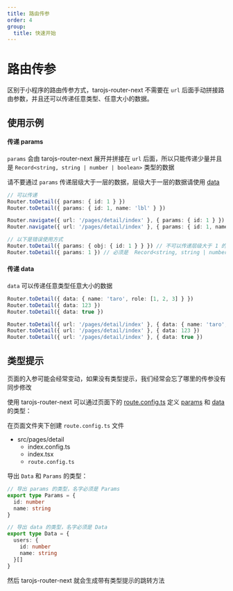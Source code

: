 ```yaml
---
title: 路由传参
order: 4
group:
  title: 快速开始
---
```


# 路由传参

区别于小程序的路由传参方式，tarojs-router-next 不需要在 `url` 后面手动拼接路由参数，并且还可以传递任意类型、任意大小的数据。

## 使用示例

#### 传递 params

`params` 会由 tarojs-router-next 展开并拼接在 `url` 后面，所以只能传递少量并且是 `Record<string, string | number | boolean>` 类型的数据

请不要通过 `params` 传递层级大于一层的数据，层级大于一层的数据请使用 [data](/guide/quike/params#传递-data)

```typescript
// 可以传递
Router.toDetail({ params: { id: 1 } })
Router.toDetail({ params: { id: 1, name: 'lbl' } })

Router.navigate({ url: '/pages/detail/index' }, { params: { id: 1 } })
Router.navigate({ url: '/pages/detail/index' }, { params: { id: 1, name: 'lbl' } })

// 以下是错误使用方式
Router.toDetail({ params: { obj: { id: 1 } } }) // 不可以传递层级大于 1 的数据
Router.toDetail({ params: 1 }) // 必须是  Record<string, string | number | boolean> 类型的数据
```

#### 传递 data

`data` 可以传递任意类型任意大小的数据

```typescript
Router.toDetail({ data: { name: 'taro', role: [1, 2, 3] } })
Router.toDetail({ data: 123 })
Router.toDetail({ data: true })

Router.toDetail({ url: '/pages/detail/index' }, { data: { name: 'taro', role: [1, 2, 3] } })
Router.toDetail({ url: '/pages/detail/index' }, { data: 123 })
Router.toDetail({ url: '/pages/detail/index' }, { data: true })
```

## 类型提示

页面的入参可能会经常变动，如果没有类型提示，我们经常会忘了哪里的传参没有同步修改

使用 tarojs-router-next 可以通过页面下的 [route.config.ts](/guide/quike/route-config) 定义 [params](/guide/quike/route-config#定义进入该页面需要传入的-params-参数的类型) 和 [data](/guide/quike/route-config#定义进入该页面需要传入的-data-数据的类型) 的类型：

在页面文件夹下创建 `route.config.ts` 文件

- src/pages/detail
  - index.config.ts
  - index.tsx
  - `route.config.ts`

导出 `Data` 和 `Params` 的类型：

```typescript
// 导出 params 的类型，名字必须是 Params
export type Params = {
  id: number
  name: string
}

// 导出 data 的类型，名字必须是 Data
export type Data = {
  users: {
    id: number
    name: string
  }[]
}
```

然后 tarojs-router-next 就会生成带有类型提示的跳转方法
